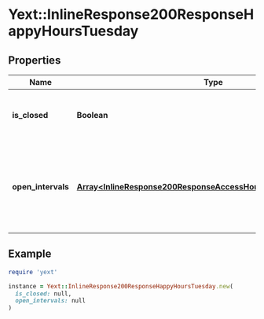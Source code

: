 # Yext::InlineResponse200ResponseHappyHoursTuesday

## Properties

| Name | Type | Description | Notes |
| ---- | ---- | ----------- | ----- |
| **is_closed** | **Boolean** | Indicates if the happy hours are \&quot;closed\&quot; on Tuesday.  Filtering Type: &#x60;boolean&#x60; | [optional] |
| **open_intervals** | [**Array&lt;InlineResponse200ResponseAccessHoursFridayOpenIntervals&gt;**](InlineResponse200ResponseAccessHoursFridayOpenIntervals.md) | Contains the time intervals for the Entity&#39;s happy hours on Tuesday. Note that if isClosed is set to true, \&quot;openIntervals\&quot; cannot be provided in an update.  Filtering Type: &#x60;list of object&#x60; | [optional] |

## Example

```ruby
require 'yext'

instance = Yext::InlineResponse200ResponseHappyHoursTuesday.new(
  is_closed: null,
  open_intervals: null
)
```

